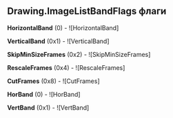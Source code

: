 ## Drawing.ImageListBandFlags флаги

**HorizontalBand** (0) - ![HorizontalBand]

**VerticalBand** (0x1) - ![VerticalBand]

**SkipMinSizeFrames** (0x2) - ![SkipMinSizeFrames]

**RescaleFrames** (0x4) - ![RescaleFrames]

**CutFrames** (0x8) - ![CutFrames]

**HorBand** (0) - ![HorBand]

**VertBand** (0x1) - ![VertBand]

